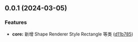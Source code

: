 ## 0.0.1 (2024-03-05)

### Features

- **core:** 新增 Shape Renderer Style Rectangle 等类 ([d11b785](https://github.com/js-tool-pack/canvas/commit/d11b7854dce81b208648ca85b479b2faf10d42e5))
